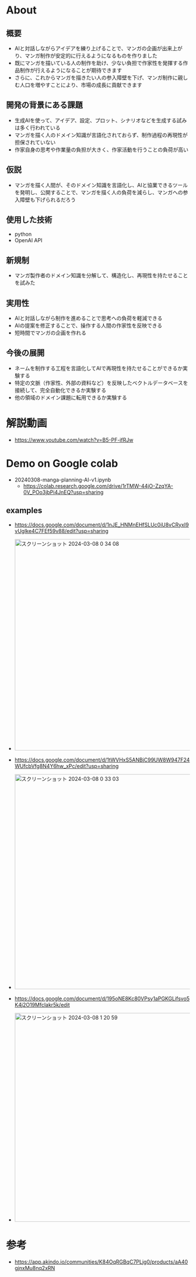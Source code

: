 # About

## 概要

- AIと対話しながらアイデアを練り上げることで、マンガの企画が出来上がり、マンガ制作が安定的に行えるようになるものを作りました
- 既にマンガを描いている人の制作を助け、少ない負担で作家性を発揮する作品制作が行えるようになることが期待できます
- さらに、これからマンガを描きたい人の参入障壁を下げ、マンガ制作に親しむ人口を増やすことにより、市場の成長に貢献できます

## 開発の背景にある課題

- 生成AIを使って、アイデア、設定、プロット、シナリオなどを生成する試みは多く行われている
- マンガを描く人のドメイン知識が言語化されておらず、制作過程の再現性が担保されていない
- 作家自身の思考や作業量の負担が大きく、作家活動を行うことの負荷が高い

## 仮説

- マンガを描く人間が、そのドメイン知識を言語化し、AIと協業できるツールを発明し、公開することで、マンガを描く人の負荷を減らし、マンガへの参入障壁も下げられるだろう

## 使用した技術

- python
- OpenAI API

## 新規制

- マンガ製作者のドメイン知識を分解して、構造化し、再現性を持たせることを試みた

## 実用性

- AIと対話しながら制作を進めることで思考への負荷を軽減できる
- AIの提案を修正することで、操作する人間の作家性を反映できる
- 短時間でマンガの企画を作れる

## 今後の展開

- ネームを制作する工程を言語化してAIで再現性を持たせることができるか実験する
- 特定の文脈（作家性、外部の資料など）を反映したベクトルデータベースを接続して、完全自動化できるか実験する
- 他の領域のドメイン課題に転用できるか実験する

# 解説動画
- https://www.youtube.com/watch?v=B5-PF-ifRJw

# Demo on Google colab
- 20240308-manga-planning-AI-v1.ipynb
  - https://colab.research.google.com/drive/1rTMW-44jO-ZzqYA-0V_POo3jbPi4JnEQ?usp=sharing

## examples
- https://docs.google.com/document/d/1nJE_HNMnEHfSLUc0iU8vCRyxI9vUglke4C7FEf59v88/edit?usp=sharing
- <img width="578" alt="スクリーンショット 2024-03-08 0 34 08" src="https://github.com/masa-jp-art/Manga-planning-assistant/assets/120908357/084f635e-59a4-4c01-8a42-d0112d25af18">

- https://docs.google.com/document/d/1tWVHxS5ANBjC99UW8W947F24WUfcbVfg8N4Y6hw_xPc/edit?usp=sharing
- <img width="588" alt="スクリーンショット 2024-03-08 0 33 03" src="https://github.com/masa-jp-art/Manga-planning-assistant/assets/120908357/2b3f093d-e6ba-41b8-804b-da06a0ffd1cc">

- https://docs.google.com/document/d/195oNE8Kc80VPsy1aPGKGLifsvo5K4j2O19Mfclakr5k/edit
- <img width="571" alt="スクリーンショット 2024-03-08 1 20 59" src="https://github.com/masa-jp-art/Manga-planning-assistant/assets/120908357/7491f638-3629-4502-8478-457185f04618">

# 参考
- https://app.akindo.io/communities/K84OqRGBqC7PLjg0/products/aA40gjnxMu8nq2xRN
